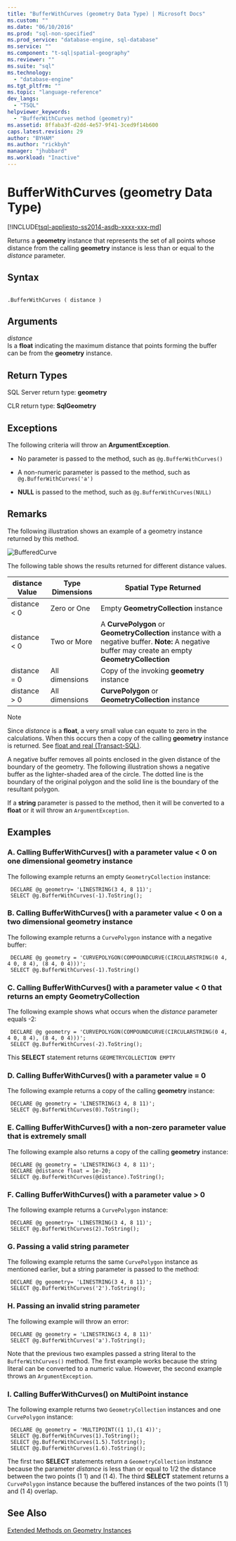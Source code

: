 ```yaml
---
title: "BufferWithCurves (geometry Data Type) | Microsoft Docs"
ms.custom: ""
ms.date: "06/10/2016"
ms.prod: "sql-non-specified"
ms.prod_service: "database-engine, sql-database"
ms.service: ""
ms.component: "t-sql|spatial-geography"
ms.reviewer: ""
ms.suite: "sql"
ms.technology: 
  - "database-engine"
ms.tgt_pltfrm: ""
ms.topic: "language-reference"
dev_langs: 
  - "TSQL"
helpviewer_keywords: 
  - "BufferWithCurves method (geometry)"
ms.assetid: 8ffaba3f-d2dd-4e57-9f41-3ced9f14b600
caps.latest.revision: 29
author: "BYHAM"
ms.author: "rickbyh"
manager: "jhubbard"
ms.workload: "Inactive"
---
```

# BufferWithCurves (geometry Data Type)
[!INCLUDE[tsql-appliesto-ss2014-asdb-xxxx-xxx-md](../../includes/tsql-appliesto-ss2014-asdb-xxxx-xxx-md.md)]

  Returns a **geometry** instance that represents the set of all points whose distance from the calling **geometry** instance is less than or equal to the *distance* parameter.  
  
## Syntax  
  
```  
  
.BufferWithCurves ( distance )  
```  
  
## Arguments  
 *distance*  
 Is a **float** indicating the maximum distance that points forming the buffer can be from the **geometry** instance.  
  
## Return Types  
SQL Server return type: **geometry**  
  
 CLR return type: **SqlGeometry**  
  
## Exceptions  
 The following criteria will throw an **ArgumentException**.  
  
-   No parameter is passed to the method, such as `@g.BufferWithCurves()`  
  
-   A non-numeric parameter is passed to the method, such as `@g.BufferWithCurves('a')`  
  
-   **NULL** is passed to the method, such as `@g.BufferWithCurves(NULL)`  
  
## Remarks  
 The following illustration shows an example of a geometry instance returned by this method.  
  
 ![BufferedCurve](../../t-sql/spatial-geometry/media/bufferedcurve.gif)
  
 The following table shows the results returned for different distance values.  
  
|distance Value|Type Dimensions|Spatial Type Returned|  
|--------------------|---------------------|---------------------------|  
|distance < 0|Zero or One|Empty **GeometryCollection** instance|  
|distance < 0|Two or More|A **CurvePolygon** or **GeometryCollection** instance with a negative buffer. **Note:** A negative buffer may create an empty **GeometryCollection**|  
|distance = 0|All dimensions|Copy of the invoking **geometry** instance|  
|distance > 0|All dimensions|**CurvePolygon** or **GeometryCollection** instance|  
  
> [!NOTE]  
>  Since *distance* is a **float**, a very small value can equate to zero in the calculations. When this occurs then a copy of the calling **geometry** instance is returned. See [float and real &#40;Transact-SQL&#41;](../../t-sql/data-types/float-and-real-transact-sql.md).  
  
 A negative buffer removes all points enclosed in the given distance of the boundary of the geometry. The following illustration shows a negative buffer as the lighter-shaded area of the circle. The dotted line is the boundary of the original polygon and the solid line is the boundary of the resultant polygon.  
  
 If a **string** parameter is passed to the method, then it will be converted to a **float** or it will throw an `ArgumentException`.  
  
## Examples  
  
### A. Calling BufferWithCurves() with a parameter value < 0 on one dimensional geometry instance  
 The following example returns an empty `GeometryCollection` instance:  
  
```
 DECLARE @g geometry= 'LINESTRING(3 4, 8 11)'; 
 SELECT @g.BufferWithCurves(-1).ToString(); 
 ```
  
### B. Calling BufferWithCurves() with a parameter value < 0 on a two dimensional geometry instance  
 The following example returns a `CurvePolygon` instance with a negative buffer:  
  
```
 DECLARE @g geometry = 'CURVEPOLYGON(COMPOUNDCURVE(CIRCULARSTRING(0 4, 4 0, 8 4), (8 4, 0 4)))'; 
 SELECT @g.BufferWithCurves(-1).ToString()
 ```  
  
### C. Calling BufferWithCurves() with a parameter value < 0 that returns an empty GeometryCollection  
 The following example shows what occurs when the *distance* parameter equals -2:  
  
```
 DECLARE @g geometry = 'CURVEPOLYGON(COMPOUNDCURVE(CIRCULARSTRING(0 4, 4 0, 8 4), (8 4, 0 4)))'; 
 SELECT @g.BufferWithCurves(-2).ToString();
 ```  
  
 This **SELECT** statement returns `GEOMETRYCOLLECTION EMPTY`  
  
### D. Calling BufferWithCurves() with a parameter value = 0  
 The following example returns a copy of the calling **geometry** instance:  
  
```
 DECLARE @g geometry = 'LINESTRING(3 4, 8 11)'; 
 SELECT @g.BufferWithCurves(0).ToString();
 ```  
  
### E. Calling BufferWithCurves() with a non-zero parameter value that is extremely small  
 The following example also returns a copy of the calling **geometry** instance:  
  
```
 DECLARE @g geometry = 'LINESTRING(3 4, 8 11)'; 
 DECLARE @distance float = 1e-20; 
 SELECT @g.BufferWithCurves(@distance).ToString();
 ```  
  
### F. Calling BufferWithCurves() with a parameter value > 0  
 The following example returns a `CurvePolygon` instance:  
  
```
 DECLARE @g geometry= 'LINESTRING(3 4, 8 11)'; 
 SELECT @g.BufferWithCurves(2).ToString();
 ```  
  
### G. Passing a valid string parameter  
 The following example returns the same `CurvePolygon` instance as mentioned earlier, but a string parameter is passed to the method:  
  
```
 DECLARE @g geometry= 'LINESTRING(3 4, 8 11)'; 
 SELECT @g.BufferWithCurves('2').ToString();
 ```  
  
### H. Passing an invalid string parameter  
 The following example will throw an error:  
  
```
 DECLARE @g geometry = 'LINESTRING(3 4, 8 11)' 
 SELECT @g.BufferWithCurves('a').ToString();
 ```  
  
 Note that the previous two examples passed a string literal to the `BufferWithCurves()` method. The first example works because the string literal can be converted to a numeric value. However, the second example throws an `ArgumentException`.  
  
### I. Calling BufferWithCurves() on MultiPoint instance  
 The following example returns two `GeometryCollection` instances and one `CurvePolygon` instance:  
  
```
 DECLARE @g geometry = 'MULTIPOINT((1 1),(1 4))'; 
 SELECT @g.BufferWithCurves(1).ToString(); 
 SELECT @g.BufferWithCurves(1.5).ToString(); 
 SELECT @g.BufferWithCurves(1.6).ToString();
 ```  
  
 The first two **SELECT** statements return a `GeometryCollection` instance because the parameter *distance* is less than or equal to 1/2 the distance between the two points (1 1) and (1 4). The third **SELECT** statement returns a `CurvePolygon` instance because the buffered instances of the two points (1 1) and (1 4) overlap.  
  
## See Also  
 [Extended Methods on Geometry Instances](../../t-sql/spatial-geometry/extended-methods-on-geometry-instances.md)  
 
